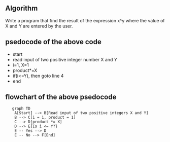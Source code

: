 ## Algorithm
Write a program that find the result of the expression x^y where the value of X and Y are entered by the user.
## psedocode of the above code
* start
* read input of two positive integer number X and Y
* i=1, X=1 
* product*=X
* if(i<=Y), then goto line 4
* end


## flowchart of the above psedocode
```mermaid
   graph TD
    A[Start] --> B[Read input of two positive integers X and Y]
    B --> C[i = 1, product = 1]
    C --> D[product *= X]
    D --> E{Is i <= Y?}
    E -- Yes --> D
    E -- No --> F[End]
